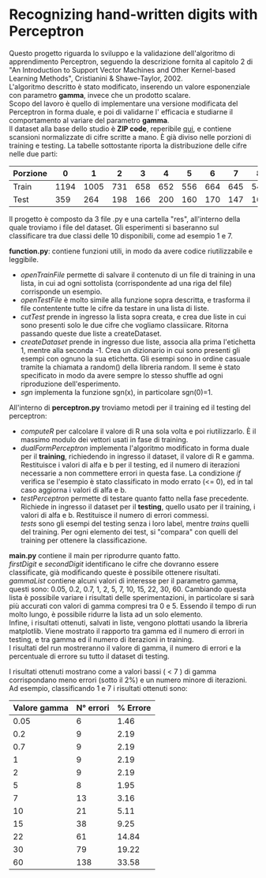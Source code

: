 # Recognizing hand-written digits with Perceptron
Questo progetto riguarda lo sviluppo e la validazione dell'algoritmo di apprendimento
Perceptron, seguendo la descrizione fornita al capitolo 2 di "An Introduction to Support Vector 
Machines and Other Kernel-based Learning Methods", Cristianini & Shawe-Taylor, 2002. <br>
L'algoritmo descritto è stato modificato, inserendo un valore esponenziale con parametro **gamma**, invece 
che un prodotto scalare. <br>
Scopo del lavoro è quello di implementare una versione modificata del Perceptron in forma duale, e poi di validarne l'
efficacia e studiarne il comportamento al variare del parametro **gamma**. <br>
Il dataset alla base dello studio è **ZIP code**, reperibile [qui](http://web.stanford.edu/~hastie/ElemStatLearn/), e 
contiene scansioni normalizzate di cifre scritte a mano. È già diviso nelle porzioni di training e testing.
La tabelle sottostante riporta la distribuzione delle cifre nelle due parti: <br>

Porzione | 0 | 1 | 2 | 3 | 4 | 5 | 6 | 7 | 8 | 9 | Totale
--- | --- | --- | --- | --- | --- | --- | --- | --- | --- | --- | ---
Train | 1194 | 1005 | 731 | 658 | 652 | 556 | 664 | 645 | 542 | 644 | 7291
Test | 359 | 264 | 198 | 166 | 200 | 160 | 170 | 147 | 166 | 177 | 2007

Il progetto è composto da 3 file .py e una cartella "res", all'interno della quale troviamo i file del dataset. Gli
 esperimenti si baseranno sul classificare tra due classi delle 10 disponibili, come ad esempio 1 e 7.<br>

**function.py**: contiene funzioni utili, in modo da avere codice riutilizzabile e leggibile.
- _openTrainFile_ permette di salvare il contenuto di un file di training in una lista, in cui ad ogni sottolista 
(corrispondente ad una riga del file) corrisponde un esempio. 
- _openTestFile_ è molto simile alla funzione sopra descritta, e trasforma il file contentente tutte le cifre da testare
in una lista di liste.
- _cutTest_ prende in ingresso la lista sopra creata, e crea due liste in cui sono presenti solo le due cifre che vogliamo
classiicare. Ritorna passando queste due liste a createDataset.
- _createDataset_ prende in ingresso due liste, associa alla prima l'etichetta 1, mentre alla seconda -1. Crea un 
dizionario in cui sono presenti gli esempi con ognuno la sua etichetta. Gli esempi sono in ordine casuale tramite la 
chiamata a random() della libreria random. Il seme è stato specificato in modo da avere sempre lo stesso shuffle ad ogni
riproduzione dell'esperimento.
- _sgn_ implementa la funzione sgn(x), in particolare sgn(0)=1.

All'interno di **perceptron.py** troviamo metodi per il training ed il testing del perceptron:
- _computeR_ per calcolare il valore di R una sola volta e poi riutilizzarlo. È il massimo modulo dei vettori usati in 
fase di training.
- _dualFormPerceptron_ implementa l'algoritmo modificato in forma duale per il **training**, richiedendo in ingresso il
dataset, il valore di R e gamma. Restituisce i valori di alfa e b per il testing, ed il numero di iterazioni necessarie
a non commettere errori in questa fase. La condizione _if_ verifica se l'esempio è stato classificato in modo errato 
(<= 0), ed in tal caso aggiorna i valori di alfa e b.
- _testPerceptron_ permette di testare quanto fatto nella fase precedente. Richiede in ingresso il dataset per il 
**testing**, quello usato per il training, i valori di alfa e b. Restituisce il numero di errori commessi. <br>
_tests_ sono gli esempi del testing senza i loro label, mentre _trains_ quelli del training. 
Per ogni elemento dei test, si "compara" con quelli del training per ottenere la classificazione.

**main.py** contiene il main per riprodurre quanto fatto. <br>
_firstDigit_ e _secondDigit_ identificano le cifre che dovranno essere classificate, già modificando queste è possibile
ottenere risultati. <br>
_gammaList_ contiene alcuni valori di interesse per il parametro gamma, questi sono: 
0.05, 0.2, 0.7, 1, 2, 5, 7, 10, 15, 22, 30, 60.
Cambiando questa lista è possibile variare i risultati delle sperimentazioni, in particolare si sarà più accurati con 
valori di gamma compresi tra 0 e 5. 
Essendo il tempo di run molto lungo, è possibile ridurre la lista ad un solo elemento.<br>
Infine, i risultati ottenuti, salvati in liste, vengono plottati usando la libreria matplotlib. Viene mostrato il 
rapporto tra gamma ed il numero di errori in testing, e tra gamma ed il numero di iterazioni in training. <br>
I risultati del run mostreranno il valore di gamma, il numero di errori e la percentuale di errore su tutto il dataset
di testing.

I risultati ottenuti mostrano come a valori bassi ( < 7 ) di gamma corrispondano meno errori (sotto il 2%) e un numero 
minore di iterazioni. <br>
Ad esempio, classificando 1 e 7 i risultati ottenuti sono:

Valore gamma | N° errori | % Errore
--- | --- | --- 
0.05 | 6 | 1.46 | 
0.2 | 9 | 2.19 |
0.7 | 9 | 2.19 |
1 | 9 | 2.19 |
2 | 9 | 2.19 |
5 | 8 | 1.95 |
7 | 13 | 3.16 |
10 | 21 | 5.11 |
15 | 38 | 9.25 |
22 | 61 | 14.84 |
30 | 79 | 19.22 |
60 | 138 | 33.58 |

